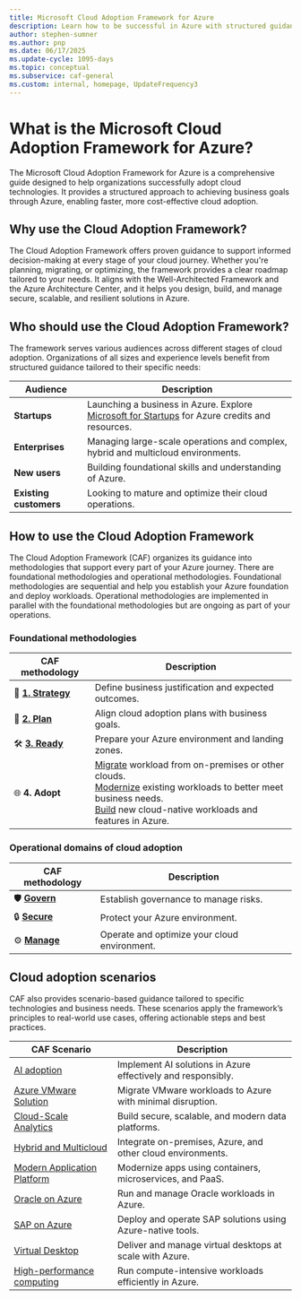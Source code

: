 ```yaml
---
title: Microsoft Cloud Adoption Framework for Azure
description: Learn how to be successful in Azure with structured guidance to support every stage of your Azure cloud adoption journey.
author: stephen-sumner
ms.author: pnp
ms.date: 06/17/2025
ms.update-cycle: 1095-days
ms.topic: conceptual
ms.subservice: caf-general
ms.custom: internal, homepage, UpdateFrequency3
---
```


# What is the Microsoft Cloud Adoption Framework for Azure?

The Microsoft Cloud Adoption Framework for Azure is a comprehensive guide designed to help organizations successfully adopt cloud technologies. It provides a structured approach to achieving business goals through Azure, enabling faster, more cost-effective cloud adoption.

## Why use the Cloud Adoption Framework?

The Cloud Adoption Framework offers proven guidance to support informed decision-making at every stage of your cloud journey. Whether you're planning, migrating, or optimizing, the framework provides a clear roadmap tailored to your needs. It aligns with the Well-Architected Framework and the Azure Architecture Center, and it helps you design, build, and manage secure, scalable, and resilient solutions in Azure.

## Who should use the Cloud Adoption Framework?

The framework serves various audiences across different stages of cloud adoption. Organizations of all sizes and experience levels benefit from structured guidance tailored to their specific needs:

| Audience            | Description                                                                                     |
|---------------------|-------------------------------------------------------------------------------------------------|
| **Startups**        | Launching a business in Azure. Explore [Microsoft for Startups](https://www.microsoft.com/startups) for Azure credits and resources. |
| **Enterprises**     | Managing large-scale operations and complex, hybrid and multicloud environments.                |
| **New users**       | Building foundational skills and understanding of Azure.                                        |
| **Existing customers** | Looking to mature and optimize their cloud operations.                                       |

## How to use the Cloud Adoption Framework

The Cloud Adoption Framework (CAF) organizes its guidance into methodologies that support every part of your Azure journey. There are foundational methodologies and operational methodologies. Foundational methodologies are sequential and help you establish your Azure foundation and deploy workloads. Operational methodologies are implemented in parallel with the foundational methodologies but are ongoing as part of your operations.

### Foundational methodologies

| CAF methodology | Description |
|-------------|-------------|
| 🚀 [**1. Strategy**](/azure/cloud-adoption-framework/strategy/) | Define business justification and expected outcomes. |
| 📝 [**2. Plan**](/azure/cloud-adoption-framework/plan/) | Align cloud adoption plans with business goals. |
| 🛠️ [**3. Ready**](/azure/cloud-adoption-framework/ready/) | Prepare your Azure environment and landing zones. |
| 🌐 **4. Adopt** | [Migrate](/azure/cloud-adoption-framework/migrate/plan-migration) workload from on-premises or other clouds. <br> [Modernize](/azure/cloud-adoption-framework/modernize/) existing workloads to better meet business needs.<br> [Build](/azure/cloud-adoption-framework/innovate/) new cloud-native workloads and features in Azure. |

### Operational domains of cloud adoption

| CAF methodology | Description |
|-------------|-------------|
| 🛡️ [**Govern**](/azure/cloud-adoption-framework/govern/) | Establish governance to manage risks. |
| 🔒 [**Secure**](/azure/cloud-adoption-framework/secure/) | Protect your Azure environment. |
| ⚙️ [**Manage**](/azure/cloud-adoption-framework/manage/) |  Operate and optimize your cloud environment. |

## Cloud adoption scenarios

CAF also provides scenario-based guidance tailored to specific technologies and business needs. These scenarios apply the framework’s principles to real-world use cases, offering actionable steps and best practices.

| CAF Scenario | Description |
|--------------|-----------------|
| [AI adoption](./scenarios/ai/index.md) | Implement AI solutions in Azure effectively and responsibly. |
| [Azure VMware Solution](./scenarios/azure-vmware/index.md) | Migrate VMware workloads to Azure with minimal disruption. |
| [Cloud-Scale Analytics](./scenarios/data-management/index.md) | Build secure, scalable, and modern data platforms. |
| [Hybrid and Multicloud](./scenarios/hybrid/index.md) | Integrate on-premises, Azure, and other cloud environments. |
| [Modern Application Platform](./scenarios/app-platform/index.md) | Modernize apps using containers, microservices, and PaaS. |
| [Oracle on Azure](./scenarios/oracle-on-azure/index.md) | Run and manage Oracle workloads in Azure. |
| [SAP on Azure](./scenarios/sap/index.md) | Deploy and operate SAP solutions using Azure-native tools. |
| [Virtual Desktop](./scenarios/azure-virtual-desktop/index.md) | Deliver and manage virtual desktops at scale with Azure. |
| [High-performance computing](./scenarios/azure-hpc/index.md) | Run compute-intensive workloads efficiently in Azure. |